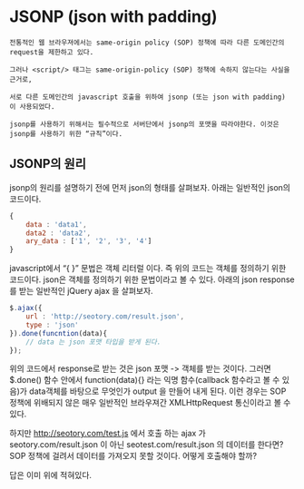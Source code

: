 # JSONP (json with padding)

```
전통적인 웹 브라우져에서는 same-origin policy (SOP) 정책에 따라 다른 도메인간의 request을 제한하고 있다.

그러나 <script/> 태그는 same-origin-policy (SOP) 정책에 속하지 않는다는 사실을 근거로,

서로 다른 도메인간의 javascript 호출을 위하여 jsonp (또는 json with padding) 이 사용되었다.
```

```
jsonp를 사용하기 위해서는 필수적으로 서버단에서 jsonp의 포맷을 따라야한다. 이것은 jsonp를 사용하기 위한 “규칙”이다.
```

## JSONP의 원리
jsonp의 원리를 설명하기 전에 먼저 json의 형태를 살펴보자. 아래는 일반적인 json의 코드이다.

```javascript
{
    data : 'data1',
    data2 : 'data2',
    ary_data : ['1', '2', '3', '4']
}
```

javascript에서 “{ }” 문법은 객체 리터럴 이다. 즉 위의 코드는 객체를 정의하기 위한 코드이다. json은 객체를 정의하기 위한 문법이라고 볼 수 있다. 아래의 json response 를 받는 일반적인 jQuery ajax 을 살펴보자.

```javascript
$.ajax({
    url : 'http://seotory.com/result.json',
    type : 'json'
}).done(funcntion(data){
    // data 는 json 포맷 타입을 받게 된다.
});
```

위의 코드에서 response로 받는 것은 json 포맷 -> 객체를 받는 것이다. 그러면 $.done() 함수 안에서 function(data){} 라는 익명 함수(callback 함수라고 볼 수 있음)가 data객체를 바탕으로 무엇인가 output 을 만들어 내게 된다. 이런 경우는 SOP 정책에 위배되지 않은 매우 일반적인 브라우져간 XMLHttpRequest 통신이라고 볼 수 있다.

하지만 http://seotory.com/test.js 에서 호출 하는 ajax 가 seotory.com/result.json 이 아닌 seotest.com/result.json 의 데이터를 한다면? SOP 정책에 걸려서 데이터를 가져오지 못할 것이다. 어떻게 호출해야 할까?

답은 이미 위에 적혀있다. <script/> 태그를 이용하는 것이다.

```javascript
<script type="text/javascript" src="http://seotest.com/result.json"></script>
```

위의 코드를 html에 선언하면 정상적으로 json URL을 호출 할 것이다. 그러나 result.json 안에 있는 코드는 객체를 정의하는 코드이지 실행 코드가 아니다. 이 말인즉 위의 코드를 실행 코드로 바꿔주기만 하면 도메인이 달라도 SOP 정책을 벗어나 자유로운 javascript 함수 호출이 가능해 진다는 뜻이다. result.json 코드를 이제 아래와 같이 바꿔보자.

```javascript
callback({
    data : 'data1',
    data2 : 'data2',
    ary_data : ['1', '2', '3', '4']
})
```
avascript 에서 “( )” 은 실행 구문이다. 즉 위의 코드는 callback() 이라는 함수를 실행 시키는 구문이다. 잘 보면 argument 로 객체 리터럴(result.json 의 내용)을 사용하고 있음을 볼 수 있다.

```javascript
<script type="text/javascript" src="http://seotest.com/result.json"></script>
<script>
function callback( data ) {
    // data 는 result.json 의 데이터가 들어오게 된다.
}
</script>
```

위의 소스처럼 callback 이라는 함수를 만들면, seotest.com/result.json 는 선언된 callback 함수를 호출하게 될것이다. 다른 도메인이라고 할지라도 문제 없이 json 데이터를 사용하게 되는 것이다. 사실 jsonp는 이것이 다다.


## JSONP 단점

- 표준 기능이 아니다.
- 검증되지 않은 자바스크립트 코드가 삽입된다.
- GET 방식만 지원한다.
